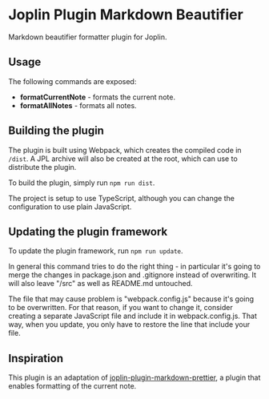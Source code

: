 # Joplin Plugin Markdown Beautifier

Markdown beautifier formatter plugin for Joplin.

## Usage

The following commands are exposed:

- **formatCurrentNote** - formats the current note.
- **formatAllNotes** - formats all notes.

## Building the plugin

The plugin is built using Webpack, which creates the compiled code in `/dist`.
A JPL archive will also be created at the root, which can use to distribute
the plugin.

To build the plugin, simply run `npm run dist`.

The project is setup to use TypeScript, although you can change the
configuration to use plain JavaScript.

## Updating the plugin framework

To update the plugin framework, run `npm run update`.

In general this command tries to do the right thing - in particular it's going
to merge the changes in package.json and .gitignore instead of overwriting. It
will also leave "/src" as well as README.md untouched.

The file that may cause problem is "webpack.config.js" because it's going to be
overwritten. For that reason, if you want to change it, consider creating a
separate JavaScript file and include it in webpack.config.js. That way, when
you update, you only have to restore the line that include your file.

## Inspiration

This plugin is an adaptation of
[joplin-plugin-markdown-prettier](https://github.com/shufo/joplin-plugin-markdown-prettier),
a plugin that enables formatting of the current note.
